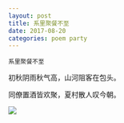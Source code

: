 ```yaml
---
layout: post
title: 系里聚餐不至
date: 2017-08-20
categories: poem party
---
```


`系里聚餐不至`

初秋阴雨秋气高，山河阻客在包头。

同僚置酒皆欢聚，夏村散人叹今朝。

<!--more-->
![]({{site.url}}/Images/96.jpg)

<script>
  (function(i,s,o,g,r,a,m){i['GoogleAnalyticsObject']=r;i[r]=i[r]||function(){
  (i[r].q=i[r].q||[]).push(arguments)},i[r].l=1*new Date();a=s.createElement(o),
  m=s.getElementsByTagName(o)[0];a.async=1;a.src=g;m.parentNode.insertBefore(a,m)
  })(window,document,'script','https://www.google-analytics.com/analytics.js','ga');

  ga('create', 'UA-85986843-1', 'auto');
  ga('send', 'pageview');

</script>
